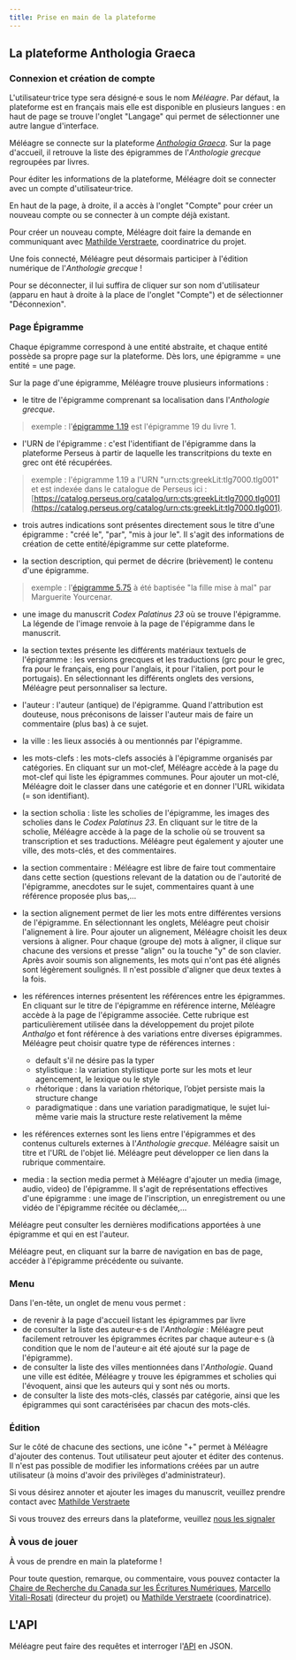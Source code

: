 ```yaml
---
title: Prise en main de la plateforme
---
```


## La plateforme Anthologia Graeca

### Connexion et création de compte 

L'utilisateur·trice type sera désigné·e sous le nom *Méléagre*. Par défaut, la plateforme est en français mais elle est disponible en plusieurs langues : en haut de page se trouve l'onglet "Langage" qui permet de sélectionner une autre langue d'interface. 

Méléagre se connecte sur la plateforme [*Anthologia Graeca*](http://anthologiagraeca.org/). 
Sur la page d'accueil, il retrouve la liste des épigrammes de l'*Anthologie grecque* regroupées par livres. 

Pour éditer les informations de la plateforme, Méléagre doit se connecter avec un compte d'utilisateur·trice. 

En haut de la page, à droite, il a accès à l'onglet "Compte" pour créer un nouveau compte ou se connecter à un compte déjà existant. 

Pour créer un nouveau compte, Méléagre doit faire la demande en communiquant avec [Mathilde Verstraete](mailto:mathilde.verstraete@umontreal.ca), coordinatrice du projet.

<!--Pour la création d'un nouveau compte, Méléagre doit renseigner : 

- Son username - obligatoire
- Son prénom - facultatif
- Son nom - facultatif
- Son adresse mail - facultatif
- Son mot de passe - obligatoire
- Son institution - facultatif
- Sa langue préférée - facultatif - à implémenter dans le modèle user?
- Son édition par défaut - facultatif - à implémenter dans le modèle user?

Une fois qu'il a renseigné les champs obligatoire il peut automatiquement créer son compte et se connecter (il aura des permissions d'utilisateur normal). -->

Une fois connecté, Méléagre peut désormais participer à l'édition numérique de l'*Anthologie grecque* !


<!--a accès à sa [page user] et--> 
Pour se déconnecter, il lui suffira de cliquer sur son nom d'utilisateur (apparu en haut à droite à la place de l'onglet "Compte") et de sélectionner "Déconnexion". 


<!--## Liste des tâches 

Méléagre se voit proposer des tâches à remplir pour participer à la plateforme. -->

### Page Épigramme 

Chaque épigramme correspond à une entité abstraite, et chaque entité possède sa propre page sur la plateforme. Dès lors, une épigramme = une entité = une page. 

Sur la page d'une épigramme, Méléagre trouve plusieurs informations : 

- le titre de l'épigramme comprenant sa localisation dans l'*Anthologie grecque*. 

> exemple : l'[épigramme 1.19](https://anthologiagraeca.org/passages/urn:cts:greekLit:tlg7000.tlg001.ag:1.19/) est l'épigramme 19 du livre 1.

- l'URN de l'épigramme : c'est l'identifiant de l'épigramme dans la plateforme Perseus à partir de laquelle les transcritpions du texte en grec ont été récupérées.

> exemple : l'épigramme 1.19 a l'URN "urn:cts:greekLit:tlg7000.tlg001" et est indexée dans le catalogue de Perseus ici : [https://catalog.perseus.org/catalog/urn:cts:greekLit:tlg7000.tlg001](https://catalog.perseus.org/catalog/urn:cts:greekLit:tlg7000.tlg001).

- trois autres indications sont présentes directement sous le titre d'une épigramme : "créé le", "par", "mis à jour le". Il s'agit des informations de création de cette entité/épigramme sur cette plateforme. 

- la section description, qui permet de décrire (brièvement) le contenu d'une épigramme. 

> exemple : l'[épigramme 5.75](https://anthologiagraeca.org/passages/urn:cts:greekLit:tlg7000.tlg001.ag:5.75/) à été baptisée "la fille mise à mal" par Marguerite Yourcenar. 

- une image du manuscrit *Codex Palatinus 23* où se trouve l'épigramme. La légende de l'image renvoie à la page de l'épigramme dans le manuscrit.

- la section textes présente les différents matériaux textuels de l'épigramme : les versions grecques et les traductions (grc pour le grec, fra pour le français, eng pour l'anglais, it pour l'italien, port pour le portugais). En sélectionnant les différents onglets des versions, Méléagre peut personnaliser sa lecture. 

- l'auteur : l'auteur (antique) de l'épigramme. Quand l'attribution est douteuse, nous préconisons de laisser l'auteur mais de faire un commentaire (plus bas) à ce sujet. 

- la ville : les lieux associés à ou mentionnés par l'épigramme.

- les mots-clefs : les mots-clefs associés à l'épigramme organisés par catégories. En cliquant sur un mot-clef, Méléagre accède à la page du mot-clef qui liste les épigrammes communes. Pour ajouter un mot-clé, Méléagre doit le classer dans une catégorie et en donner l'URL wikidata (= son identifiant). 

- la section scholia : liste les scholies de l'épigramme, les images des scholies dans le *Codex Palatinus 23*. En cliquant sur le titre de la scholie, Méléagre accède à la page de la scholie où se trouvent sa transcription et ses traductions. Méléagre peut également y ajouter une ville, des mots-clés, et des commentaires.

- la section commentaire : Méléagre est libre de faire tout commentaire dans cette section (questions relevant de la datation ou de l'autorité de l'épigramme, anecdotes sur le sujet, commentaires quant à une référence proposée plus bas,...

- la section alignement permet de lier les mots entre différentes versions de l'épigramme. En sélectionnant les onglets, Méléagre peut choisir l'alignement à lire. Pour ajouter un alignement, Méléagre choisit les deux versions à aligner. Pour chaque (groupe de) mots à aligner, il clique sur chacune des versions et presse "align" ou la touche "y" de son clavier. Après avoir soumis son alignements, les mots qui n'ont pas été alignés sont légèrement soulignés. Il n'est possible d'aligner que deux textes à la fois. 

- les références internes présentent les références entre les épigrammes. En cliquant sur le titre de l'épigramme en référence interne, Méléagre accède à la page de l'épigramme associée. Cette rubrique est particulièrement utilisée dans la développement du projet pilote *Anthalgo* et font référence à des variations entre diverses épigrammes. Méléagre peut choisir quatre type de références internes : 
    - default s'il ne désire pas la typer 
    - stylistique : la variation stylistique porte sur les mots et leur agencement, le lexique ou le style
    - rhétorique : dans la variation rhétorique, l’objet persiste mais la structure change
    - paradigmatique : dans une variation paradigmatique, le sujet lui-même varie mais la structure reste relativement la même 

- les références externes sont les liens entre l'épigrammes et des contenus culturels externes à l'*Anthologie grecque*. Méléagre saisit un titre et l'URL de l'objet lié. Méléagre peut développer ce lien dans la rubrique commentaire. 

- media : la section media permet à Méléagre d'ajouter un media (image, audio, video) de l'épigramme. Il s'agit de représentations effectives d'une épigramme : une image de l'inscription, un enregistrement ou une vidéo de l'épigramme récitée ou déclamée,...

Méléagre peut consulter les dernières modifications apportées à une épigramme et qui en est l'auteur. 

Méléagre peut, en cliquant sur la barre de navigation en bas de page, accéder à l'épigramme précédente ou suivante. 

### Menu 

Dans l'en-tête, un onglet de menu vous permet :

- de revenir à la page d'accueil listant les épigrammes par livre
- de consulter la liste des auteur·e·s de l'*Anthologie* : Méléagre peut facilement retrouver les épigrammes écrites par chaque auteur·e·s (à condition que le nom de l'auteur·e ait été ajouté sur la page de l'épigramme).
- de consulter la liste des villes mentionnées dans l'*Anthologie*. Quand une ville est éditée, Méléagre y trouve les épigrammes et scholies qui l'évoquent, ainsi que les auteurs qui y sont nés ou morts. 
- de consulter la liste des mots-clés, classés par catégorie, ainsi que les épigrammes qui sont caractérisées par chacun des mots-clés.

### Édition 

Sur le côté de chacune des sections, une icône "+" permet à Méléagre d'ajouter des contenus. Tout utilisateur peut ajouter et éditer des contenus. Il n'est pas possible de modifier les informations créées par un autre utilisateur (à moins d'avoir des privilèges d'administrateur). 

Si vous désirez annoter et ajouter les images du manuscrit, veuillez prendre contact avec [Mathilde Verstraete](mailto:mathilde.verstraete@umontreal.ca)


Si vous trouvez des erreurs dans la plateforme, veuillez [nous les signaler](mailto:mathilde.verstraete@umontreal.ca)

### À vous de jouer 

À vous de prendre en main la plateforme !

Pour toute question, remarque, ou commentaire, vous pouvez contacter la [Chaire de Recherche du Canada sur les Écritures Numériques](mailto:crc.ecrituresnumeriques@gmail.com), [Marcello Vitali-Rosati](mailto:marcello.vitali.rosati@umontreal.ca) (directeur du projet) ou [Mathilde Verstraete](mailto:mathilde.verstraete@umontreal.ca) (coordinatrice).

## L'API 

Méléagre peut faire des requêtes et interroger l'[API](https://anthologiagraeca.org/api/) en JSON.